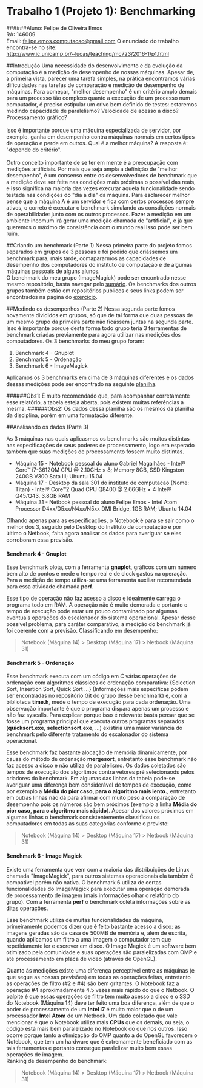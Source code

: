 Trabalho 1 (Projeto 1): Benchmarking
===================
######Aluno: Felipe de Oliveira Emos </br>RA: 146009</br>Email: felipe.emos.computacao@gmail.com
O enunciado do trabalho encontra-se no site: http://www.ic.unicamp.br/~lucas/teaching/mc723/2016-1/p1.html

##Introdução
Uma necessidade do desenvolvimento e da evolução da computação é a medição de desempenho de nossas máquinas. Apesar de, a primeira vista, parecer uma tarefa simples, na prática encontramos várias dificuldades nas tarefas de comparação e medição de desempenho de máquinas. Para começar, "melhor desempenho" é um critério amplo demais para um processo tão complexo quanto a execução de um processo num computador, é preciso estipular um crivo bem definido de testes: estaremos medindo capacidade de paralelismo? Velocidade de acesso a disco? Processamento gráfico? </br></br>
Isso é importante porque uma máquina especializada de servidor, por exemplo, ganha em desempenho contra máquinas normais em certos tipos de operação e perde em outros. Qual é a melhor máquina? A resposta é: "depende do critério".</br></br>
Outro conceito importante de se ter em mente é a preocupação com medições artificiais. Por mais que seja ampla a definição de "melhor desempenho", é um consenso entre os desenvolvedores de benchmark que a medição deve ser feita nas condições mais próximas o possível das reais, e isso significa na maioria das vezes executar aquela funcionalidade sendo testada nas condições do "dia a dia" da máquina. Para esclarecer melhor pense que a máquina A é um servidor e fica com certos processos sempre ativos, o correto é executar o benchmark simulando as consdições normais de operabilidade: junto com os outros processos. Fazer a medição em um ambiente incomum irá gerar uma medição chamada de "artificial", e já que queremos o máximo de consistência com o mundo real isso pode ser bem ruim.

##Criando um benchmark (Parte 1)
Nessa primeira parte do projeto fomos separados em grupos de 3 pessoas e foi pedido que criássemos um benchmark para, mais tarde, comapararmos as capacidades de desempenho dos computadores do instituto de computação e de algumas máquinas pessoais de alguns alunos. </br>
O benchmark do meu grupo (ImageMagick) pode ser encontrado nesse mesmo repositório, basta navegar pelo [sumário](https://github.com/FelipeEmos/mc723).
Os benchmarks dos outros grupos também estão em repositórios publicos e seus links podem ser encontrados na página do [exercício](http://www.ic.unicamp.br/~lucas/teaching/mc723/2016-1/p1.html).

##Medindo os desempenhos (Parte 2)
Nessa segunda parte fomos novamente divididos em grupos, só que de tal forma que duas pessoas de um mesmo grupo da primeira parte não ficássem juntas na segunda parte. Isso é importante porque desta forma todo grupo teria 3 ferramentas de benchmark criadas previamente para agora utilizar nas medições dos computadores. Os 3 benchmarks do meu grupo foram:
 1.  Benchmark 4 - Gnuplot
 2.  Benchmark 5 - Ordenação
 3.  Benchmark 6 - ImageMagick
 

Aplicamos os 3 benchmarks em cima de 3 máquinas diferentes e os dados dessas medições pode ser encontrado na seguinte [planilha](https://docs.google.com/spreadsheets/d/1qFhDX_s1gsIl7PeIimqz-Qh4VMi9qASxFH5sLqxjveA/edit?usp=sharing).

######Obs1: É muito recomendado que, para acompanhar corretamente esse relatório, a tabela esteja aberta, pois existem muitas referências a mesma.
######Obs2: Os dados dessa planilha são os mesmos da planilha da disciplina, porém em uma formatação diferente.

##Analisando os dados (Parte 3)

As 3 máquinas nas quais aplicasmos os benchmarks são muitos distintas nas especificações de seus poderes de processamento, logo era esperado também que suas medições de processamento fossem muito distintas.
* Máquina 15 - Notebook pessoal do aluno Gabriel Magalhães - Intel® Core™ i7-3612QM CPU @ 2.10GHz × 8; Memory 8GB, SSD Kingston 240GB V300 Sata III;  Ubuntu 15.04 
* Máquina 17 - Desktop da sala 301 do instituto de computacao (Nome: Titan) - Intel® Core™2 Quad CPU Q8400 @ 2.66GHz × 4 Intel® Q45/Q43, 3.8GB RAM
* Máquina 31 - Netbook pessoal do aluno Felipe Emos - Intel Atom Processor D4xx/D5xx/N4xx/N5xx DMI Bridge, 1GB RAM; Ubuntu 14.04


Olhando apenas para as especificações, o Notebook é para se sair como o melhor dos 3, seguido pelo Desktop do Instituto de computação e por último o Netbook, falta agora analisar os dados para averiguar se eles corroboram essa previsão.

#### Benchmark 4 - Gnuplot
Esse benchmark plota, com a ferramenta **gnuplot**, gráficos com um número bem alto de pontos e mede o tempo real e de clock gastos na operação. Para a medição de tempo utiliza-se uma ferramenta auxiliar recomendada para essa atividade chamada **perf**.

Esse tipo de operação não faz acesso a disco e idealmente carrega o programa todo em RAM. A operação não é muito demorada e portanto o tempo de execução pode estar um pouco contaminado por algumas eventuais operações do escalonador do sistema operacional. Apesar desse possível problema, para caráter comparativo, a medição do benchmark já foi coerente com a previsão. Classificando em desempenho:</br>
> Notebook (Máquina 14) > Desktop (Máquina 17) > Netbook (Máquina 31)

#### Benchmark 5 - Ordenação
Esse benchmark executa com um código em *C* várias operações de ordenação com algoritmos clássicos de ordenação comparativa:
{Selection Sort, Insertion Sort, Quick Sort ...} (Informações mais específicas podem ser encontradas no repositório Git do grupo desse benchmark) e, com a biblioteca **time.h**, mede o tempo de execução para cada ordenação. Uma observação importante é que o programa dispara apenas um processo e não faz syscalls. Para explicar porque isso é relevante basta pensar que se fosse um programa principal que executa outros programas separados (**quicksort.exe**, **selectionsort.exe**, ...) existiria uma maior variância do benchmark pelo diferente tratamento do escalonador do sistema operacional.

Esse benchmark faz bastante alocação de memória dinamicamente, por causa do método de ordenação **mergesort**, entretanto esse benchmark não faz acesso a disco e não utiliza de paralelismo. Os dados coletados são tempos de execução dos algorítmos contra vetores pré selecionaods pelos criadores do benchmark. Em algumas das linhas da tabela pode-se averiguar uma diferença bem considerável de tempos de execução, como por exemplo a **Média do pior caso, para o algoritmo mais lento.**, entretanto em outras linhas não dá para afirmar com muito peso a comparação de desempenho pois os números são bem próximos (exemplo a linha **Média do pior caso, para o algoritmo mais rápido**). Apesar dos valores próximos em algumas linhas o benchmark consistentemente classificou os computadores em todas as suas categorias conforme o previsto:</br>
> Notebook (Máquina 14) > Desktop (Máquina 17) > Netbook (Máquina 31)

#### Benchmark 6 - Image Magick
Existe uma ferramenta que vem com a maioria das distribuições de Linux chamada "ImageMagick", para outros sistemas operacionais ela também é compativel porém não nativa. O benchmark 6 utiliza de certas funcionalidades do ImageMagick para executar uma operação demorada de processamento de imagem (mais informações olhar o relatório do grupo). Com a ferramenta **perf** o benchmark coleta informações sobre as ditas operações.

Esse benchmark utiliza de muitas funcionalidades da máquina, primeiramente podemos dizer que é feito bastante acesso a disco: as imagens geradas são da casa de 500MB de memória e, além de escrita, quando aplicamos um filtro a uma imagem o computador tem que repetidamente ler e escrever em disco. O Image Magick é um software bem otimizado pela comunidade e suas operações são paralelizadas com OMP e até processamento em placa de vídeo (através de OpenGL).

Quanto às medições existe uma diferença perceptivel entre as máquinas (e que segue as nossas previsões) em todas as operações feitas, entretanto as operações de filtro (#2 e #4) são bem gritantes. O Notebook faz a operação #4 aproximadamente 4.5 vezes mais rápido do que o Netbook. O palpite é que essas operações de filtro tem muito acesso a disco e o SSD do Notebook (Máquina 14) deve ter feito uma boa diferença, além de que o poder de processamento de um **Intel i7** é muito maior que o de um processador **Intel Atom** de um Netbook. Um dado coletado que vale mencionar é que o Notebook utiliza mais **CPUs** que os demais, ou seja, o código está mais bem paralelizado no Notebook do que nos outros. Isso ocorre porque tanto a otimização do OMP quanto a do OpenGL favorecem o Notebook, que tem um hardware que é extremamente beneficiado com as tais ferramentas e portanto consegue paralelizar muito bem essas operações de imagem.</br>
Ranking de desempenho do benchmark:</br>
> Notebook (Máquina 14) > Desktop (Máquina 17) > Netbook (Máquina 31)
